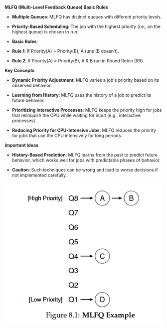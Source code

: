 **MLFQ (Multi-Level Feedback Queue) Basic Rules**

- **Multiple Queues**: MLFQ has distinct queues with different priority levels.

- **Priority-Based Scheduling**: The job with the highest priority (i.e., on the highest queue) is chosen to run.

- **Basic Rules**:

- **Rule 1**: If Priority(A) > Priority(B), A runs (B doesn’t).

- **Rule 2**: If Priority(A) = Priority(B), A & B run in Round Robin (RR).

**Key Concepts**

- **Dynamic Priority Adjustment**: MLFQ varies a job's priority based on its observed behavior.

- **Learning from History**: MLFQ uses the history of a job to predict its future behavior.

- **Prioritizing Interactive Processes**: MLFQ keeps the priority high for jobs that relinquish the CPU while waiting for input (e.g., interactive processes).

- **Reducing Priority for CPU-Intensive Jobs**: MLFQ reduces the priority for jobs that use the CPU intensively for long periods.

**Important Ideas**

- **History-Based Prediction**: MLFQ learns from the past to predict future behavior, which works well for jobs with predictable phases of behavior.

- **Caution**: Such techniques can be wrong and lead to worse decisions if not implemented carefully.

![alt_test](chapter-8-MLFQ-1.png)